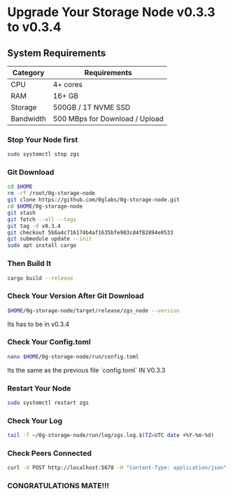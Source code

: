# Upgrade Your Storage Node v0.3.3 to v0.3.4

## System Requirements
| Category | Requirements |
| ------------ | ------------ |
| CPU | 4+ cores |
| RAM | 16+ GB |
| Storage | 500GB / 1T NVME SSD |
| Bandwidth | 500 MBps for Download / Upload |

### Stop Your Node first
```bash
sudo systemctl stop zgs
```
### Git Download
```bash
cd $HOME
rm -rf /root/0g-storage-node
git clone https://github.com/0glabs/0g-storage-node.git
cd $HOME/0g-storage-node
git stash
git fetch --all --tags
git tag -d v0.3.4
git checkout 5b6a4c716174b4af1635bfe903cd4f82894e0533
git submodule update --init
sudo apt install cargo
```
### Then Build It
```bash
cargo build --release
```

### Check Your Version After Git Download
```bash
$HOME/0g-storage-node/target/release/zgs_node --version
```
<change input>
Its has to be in v0.3.4

### Check Your Config.toml
```bash
nano $HOME/0g-storage-node/run/config.toml
```
<change input>
Its the same as the previous file `config.toml` IN V0.3.3
 
### Restart Your Node
```bash
sudo systemctl restart zgs
```

### Check Your Log
```bash
tail -f ~/0g-storage-node/run/log/zgs.log.$(TZ=UTC date +%Y-%m-%d)
```
### Check Peers Connected
```bash
curl -X POST http://localhost:5678 -H "Content-Type: application/json" -d '{"jsonrpc":"2.0","method":"zgs_getStatus","params":[],"id":1}'  | jq
```
### CONGRATULATIONS MATE!!!

 
